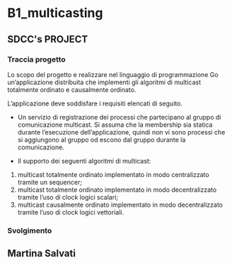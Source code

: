 # B1_multicasting
## SDCC's PROJECT
### Traccia progetto
Lo scopo del progetto e realizzare nel linguaggio di programmazione Go un’applicazione distribuita che 
implementi gli algoritmi di multicast totalmente ordinato e causalmente ordinato.


L’applicazione deve soddisfare i requisiti elencati di seguito.

- Un servizio di registrazione dei processi che partecipano al gruppo di comunicazione multicast. Si
assuma che la membership sia statica durante l’esecuzione dell’applicazione, quindi non vi sono
processi che si aggiungono al gruppo od escono dal gruppo durante la comunicazione.

- Il supporto dei seguenti algoritmi di multicast:

1. multicast totalmente ordinato implementato in modo centralizzato tramite un sequencer; 
2. multicast totalmente ordinato implementato in modo decentralizzato tramite l’uso di clock logici
   scalari;
3. multicast causalmente ordinato implementato in modo decentralizzato tramite l’uso di clock
   logici vettoriali.

### Svolgimento 




## Martina Salvati 